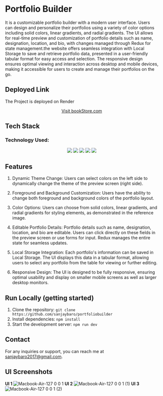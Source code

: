 # Portfolio Builder

It is a customizable portfolio builder with a modern user interface. Users can design and personalize their portfolios using a variety of color options including solid colors, linear gradients, and radial gradients. The UI allows for real-time preview and customization of portfolio details such as name, designation, location, and bio, with changes managed through Redux for state management.the website offers seamless integration with Local Storage to save and retrieve portfolio data, presented in a user-friendly tabular format for easy access and selection. The responsive design ensures optimal viewing and interaction across desktop and mobile devices, making it accessible for users to create and manage their portfolios on the go.

## Deployed Link 
The Project is deployed on Render
<div align="center">
  <a href="" target="_blank">Visit bookStore.com</a>
</div>

## Tech Stack

### Technology Used:
<div align="center">
  <img src="https://img.shields.io/badge/JavaScript-323330?style=for-the-badge&logo=javascript&logoColor=F7DF1E" />
   <img src="https://img.shields.io/badge/CSS3-1572B6?style=for-the-badge&logo=css3&logoColor=white" />
     <img src="https://img.shields.io/badge/React-20232A?style=for-the-badge&logo=react&logoColor=61DAFB" />
     <img src="https://img.shields.io/badge/Redux-593D88?style=for-the-badge&logo=redux&logoColor=white" />
     <img src="https://img.shields.io/badge/Chakra--UI-319795?style=for-the-badge&logo=chakra-ui&logoColor=white" />
</div>

## Features
1. Dynamic Theme Change: Users can select colors on the left side to dynamically change the theme of the preview screen (right side).

2. Foreground and Background Customization: Users have the ability to change both foreground and background colors of the portfolio layout.

3. Color Options: Users can choose from solid colors, linear gradients, and radial gradients for styling elements, as demonstrated in the reference image.

4. Editable Portfolio Details: Portfolio details such as name, designation, location, and bio are editable. Users can click directly on these fields in the preview screen or use forms for input. Redux manages the entire state for seamless updates.

5. Local Storage Integration: Each portfolio's information can be saved in Local Storage. The UI displays this data in a tabular format, allowing users to select any portfolio from the table for viewing or further editing.

6. Responsive Design: The UI is designed to be fully responsive, ensuring optimal usability and display on smaller mobile screens as well as larger desktop monitors.

## Run Locally (getting started)

1. Clone the repository: `git clone https://github.com/sanjaybaro/portfoliobuilder`
2. Install dependencies: `npm install`
3. Start the development server: `npm run dev`

## Contact
For any inquiries or support, you can reach me at [sanjaybaro2017@gmail.com](sanjaybaro2017@gmail.com).

## UI Screenshots

**UI 1**
![Macbook-Air-127 0 0 1](https://github.com/sanjaybaro/portfoliobuilder/assets/123923491/d185701c-bb94-471a-8e65-334e2e0f8593)
**UI 2**
![Macbook-Air-127 0 0 1 (1)](https://github.com/sanjaybaro/portfoliobuilder/assets/123923491/7ed014dd-2962-4c9a-8107-54970d414c5f)
**UI 3**
![Macbook-Air-127 0 0 1 (2)](https://github.com/sanjaybaro/portfoliobuilder/assets/123923491/85defaad-366b-429d-bd0b-70ff1d12ef17)

